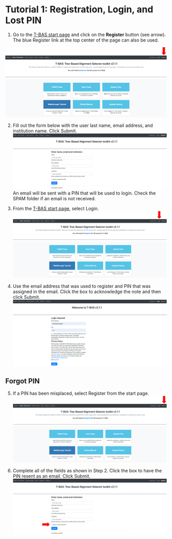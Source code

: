 # Tutorial 1: Registration, Login, and Lost PIN

1. Go to the [T-BAS start page](https://tbas.vcl.ncsu.edu/tbas2_3/pages/tbas.php) and click on the **Register** button (see arrow). The blue Register link at the top center of the page can also be used.

![](images/tbas-tutorial1a/Tutorial1.1.png)

2. Fill out the form below with the user last name, email address, and institution name. Click Submit.
![](images/tbas-tutorial1a/Tutorial1.2.png)
An email will be sent with a PIN that will be used to login. Check the SPAM folder if an email is not received.

3. From the [T-BAS start page](https://tbas.vcl.ncsu.edu/tbas2_3/pages/tbas.php), select Login.
![](images/tbas-tutorial1a/Tutorial1.3.png)

4. Use the email address that was used to register and PIN that was assigned in the email. Click the box to acknowledge the note and then click Submit.
![](images/tbas-tutorial1a/Tutorial1.4.png)

## Forgot PIN

5. If a PIN has been misplaced, select Register from the start page.
![](images/tbas-tutorial1a/Tutorial1.5.png)

6. Complete all of the fields as shown in Step 2. Click the box to have the PIN resent as an email. Click Submit.
![](images/tbas-tutorial1a/Tutorial1.6.png)